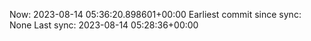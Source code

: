 Now: 2023-08-14 05:36:20.898601+00:00 Earliest commit since sync: None Last sync: 2023-08-14 05:28:36+00:00
